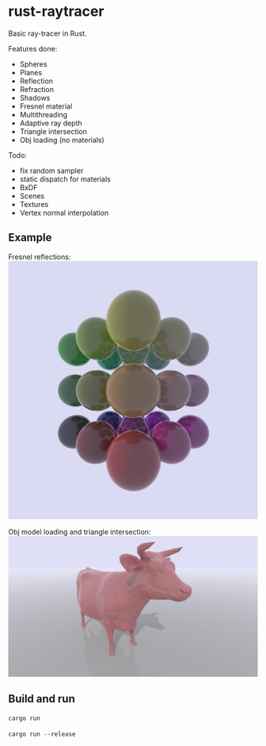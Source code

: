 # rust-raytracer

Basic ray-tracer in Rust.


Features done:

- Spheres
- Planes
- Reflection
- Refraction
- Shadows
- Fresnel material
- Multithreading
- Adaptive ray depth
- Triangle intersection
- Obj loading (no materials)

Todo:

- fix random sampler
- static dispatch for materials
- BxDF
- Scenes
- Textures
- Vertex normal interpolation


## Example

Fresnel reflections:
![Test image](examples/fresnel.png)

Obj model loading and triangle intersection:
![Test image](examples/cow.png)

## Build and run

```
cargo run

cargo run --release
```
